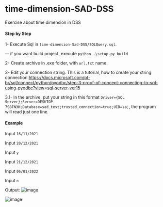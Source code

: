 # time-dimension-SAD-DSS
Exercise about time dimension in DSS

#### Step by Step

1- Execute Sql in ```time-dimension-Sad-DSS/SQLQuery.sql```.

-- if you want build project, execute ```python .\setup.py build```

2- Create archive in .exe folder, with ```url.txt``` name.

3- Edit your connection string. This is a tutorial, how to create your string connection https://docs.microsoft.com/pt-br/sql/connect/python/pyodbc/step-3-proof-of-concept-connecting-to-sql-using-pyodbc?view=sql-server-ver15

3.1- In the archive, put your string in this format ```Driver={SQL Server};Server=DESKTOP-7S8FN3H;Database=sad_test;trusted_connection=true;UID=sa;```, the program will read just one line.

#### Example

Input ```16/11/2021```

Input ```20/12/2021```

Input ```y```

Input ```21/12/2021```

Input ```06/01/2022```

Input ```n```

Output:
![image](https://user-images.githubusercontent.com/45442467/141992857-bee45bf1-29e4-4b59-8797-a0ed925bad47.png)



![image](https://user-images.githubusercontent.com/45442467/141992026-3b94eaf5-df31-415f-a0c1-a0a16a4d7258.png)
